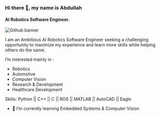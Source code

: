 ### Hi there 👋, my name is Abdullah
#### AI Robotics Software Engineer. 

![Github banner](https://user-images.githubusercontent.com/80663623/221373033-1cca3eb7-f015-4732-ad28-1c0ef3d0ec1d.png)

I am an Ambitious AI Robotics Software Engineer seeking a challenging opportunity to maximize my experience and learn more skills while helping others do the same. 

I’m interested mainly in :

- Robotics
- Automotive
- Computer Vision
- Research & Development
- Healthcare Development

Skills: Python || C++ || C || ROS || MATLAB || AutoCAD || Eagle 

- 🌱 I’m currently learning Embedded Systems & Computer Vision  






